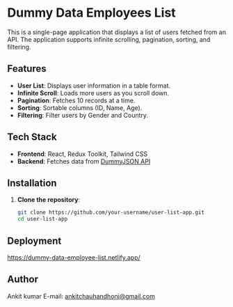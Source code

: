 # Dummy Data Employees List

This is a single-page application that displays a list of users fetched from an API. The application supports infinite scrolling, pagination, sorting, and filtering.

## Features

- **User List**: Displays user information in a table format.
- **Infinite Scroll**: Loads more users as you scroll down.
- **Pagination**: Fetches 10 records at a time.
- **Sorting**: Sortable columns (ID, Name, Age).
- **Filtering**: Filter users by Gender and Country.

## Tech Stack

- **Frontend**: React, Redux Toolkit, Tailwind CSS
- **Backend**: Fetches data from [DummyJSON API](https://dummyjson.com)

## Installation

1. **Clone the repository**:
   ```sh
   git clone https://github.com/your-username/user-list-app.git
   cd user-list-app
   
## Deployment
https://dummy-data-employee-list.netlify.app/

## Author
Ankit kumar
E-mail: ankitchauhandhoni@gmail.com

